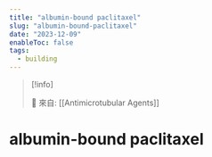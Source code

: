 ```yaml
---
title: "albumin-bound paclitaxel"
slug: "albumin-bound-paclitaxel"
date: "2023-12-09"
enableToc: false
tags:
  - building
---
```


> [!info]
>
> 🌱 來自: [[Antimicrotubular Agents]]

# albumin-bound paclitaxel


